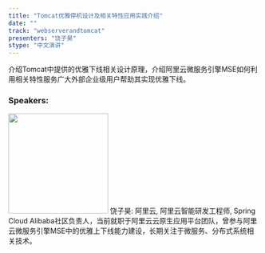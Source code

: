 ```yaml
---
title: "Tomcat优雅停机设计及相关特性应用实践介绍"
date: "" 
track: "webserverandtomcat"
presenters: "饶子昊"
stype: "中文演讲"
---
```

介绍Tomcat中提供的优雅下线相关设计原理，介绍阿里云微服务引擎MSE如何利用相关特性服务广大外部企业级用户帮助其实现优雅下线。
 ### Speakers: 
 <img src="images/speaker/1079.png" width="200" />
 饶子昊: 阿里云, 阿里云智能研发工程师, Spring Cloud Alibaba社区负责人，当前就职于阿里云云原生应用平台团队，曾参与阿里云微服务引擎MSE中的优雅上下线能力建设，长期关注于微服务、分布式系统相关技术。
 